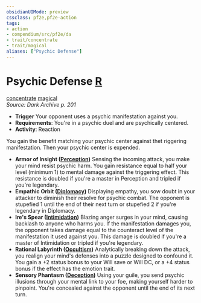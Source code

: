 ```yaml
---
obsidianUIMode: preview
cssclass: pf2e,pf2e-action
tags:
- action
- compendium/src/pf2e/da
- trait/concentrate
- trait/magical
aliases: ["Psychic Defense"]
---
```

# Psychic Defense [R](/rules/core-rulebook/chapter-9-playing-the-game.md#Actions "Reaction")
[concentrate](/rules/traits/concentrate.md)  [magical](/rules/traits/magical.md)  
*Source: Dark Archive p. 201*  

- **Trigger** Your opponent uses a psychic manifestation against you.
- **Requirements**: You're in a psychic duel and are psychically centered.
- **Activity**: Reaction

You gain the benefit matching your psychic center against thet riggering manifestation. Then your psychic center is expended.

- **Armor of Insight ([Perception](/compendium/skills.md#Perception))** Sensing the incoming attack, you make your mind resist psychic harm. You gain resistance equal to half your level (minimum 1) to mental damage against the triggering effect. This resistance is doubled if you're a master in Perception and tripled if you're legendary. 
- **Empathic Orbit ([Diplomacy](/compendium/skills.md#Diplomacy))** Displaying empathy, you sow doubt in your attacker to diminish their resolve for psychic combat. The opponent is stupefied 1 until the end of their next turn or stupefied 2 if you're legendary in Diplomacy. 
- **Ire's Spear ([Intimidation](/compendium/skills.md#Intimidation))** Blazing anger surges in your mind, causing backlash to anyone who harms you. If the manifestation damages you, the opponent takes damage equal to the counteract level of the manifestation it used against you. This damage is doubled if you're a master of Intimidation or tripled if you're legendary. 
- **Rational Labyrinth ([Occultism](/compendium/skills.md#Occultism))** Analytically breaking down the attack, you realign your mind's defenses into a puzzle designed to confound it. You gain a +2 status bonus to your Will save or Will DC, or a +4 status bonus if the effect has the emotion trait. 
- **Sensory Phantasm ([Deception](/compendium/skills.md#Deception))** Using your guile, you send psychic illusions through your mental link to your foe, making yourself harder to pinpoint. You're concealed against the opponent until the end of its next turn.